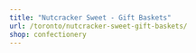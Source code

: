 ```yaml
---
title: "Nutcracker Sweet - Gift Baskets"
url: /toronto/nutcracker-sweet-gift-baskets/
shop: confectionery
---
```

